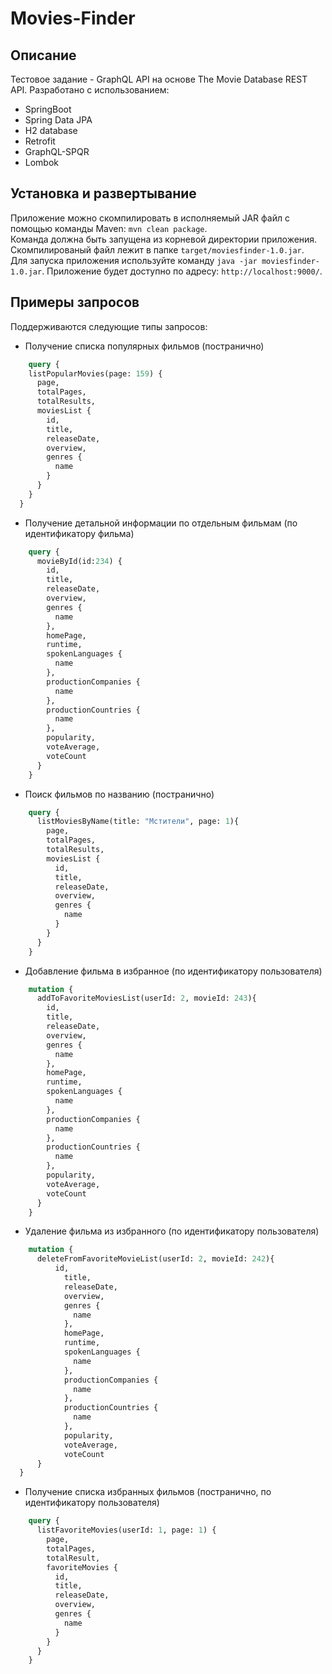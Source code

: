 # Movies-Finder
## Описание
Тестовое задание - GraphQL API на основе The Movie Database REST API. Разработано с использованием:
* SpringBoot
* Spring Data JPA
* H2 database
* Retrofit
* GraphQL-SPQR
* Lombok
## Установка и развертывание
Приложение можно скомпилировать в исполняемый JAR файл с помощью команды Maven:
`mvn clean package`.</br>
Команда должна быть запущена из корневой директории приложения. Скомпилированый файл лежит в папке `target/moviesfinder-1.0.jar`.
</br>
Для запуска приложения используйте команду `java -jar moviesfinder-1.0.jar`. Приложение будет доступно по адресу: `http://localhost:9000/`.
## Примеры запросов
Поддерживаются следующие типы запросов:
* Получение списка популярных фильмов (постранично)
```graphql
    query {
    listPopularMovies(page: 159) {
      page,
      totalPages,
      totalResults,
      moviesList {
        id,
        title,
        releaseDate,
        overview,
        genres {
          name
        }
      }
    }
  }
```
* Получение детальной информации по отдельным фильмам (по идентификатору фильма)
```graphql
    query {
      movieById(id:234) {
        id,
        title,
        releaseDate,
        overview,
        genres {
          name
        },
        homePage,
        runtime,
        spokenLanguages {
          name
        },
        productionCompanies {
          name
        },
        productionCountries {
          name
        },
        popularity,
        voteAverage,
        voteCount
      }
    }
```
* Поиск фильмов по названию (постранично)
```graphql
    query {
      listMoviesByName(title: "Мстители", page: 1){
        page,
        totalPages,
        totalResults,
        moviesList {
          id,
          title,
          releaseDate,
          overview,
          genres {
            name
          }
        }
      }
    }
```
* Добавление фильма в избранное (по идентификатору пользователя)
```graphql
    mutation {
      addToFavoriteMoviesList(userId: 2, movieId: 243){
        id,
        title,
        releaseDate,
        overview,
        genres {
          name
        },
        homePage,
        runtime,
        spokenLanguages {
          name
        },
        productionCompanies {
          name
        },
        productionCountries {
          name
        },
        popularity,
        voteAverage,
        voteCount
      }
    }
```
* Удаление фильма из избранного (по идентификатору пользователя)
```graphql
    mutation {
      deleteFromFavoriteMovieList(userId: 2, movieId: 242){
          id,
            title,
            releaseDate,
            overview,
            genres {
              name
            },
            homePage,
            runtime,
            spokenLanguages {
              name
            },
            productionCompanies {
              name
            },
            productionCountries {
              name
            },
            popularity,
            voteAverage,
            voteCount
      }
  }
```
* Получение списка избранных фильмов (постранично, по идентификатору пользователя)
```graphql
    query {
      listFavoriteMovies(userId: 1, page: 1) {
        page,
        totalPages,
        totalResult,
        favoriteMovies {
          id,
          title,
          releaseDate,
          overview,
          genres {
            name
          }
        } 
      }
    }
```
